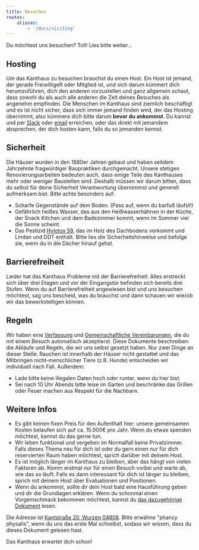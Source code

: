 ```yaml
---
title: Besuchen
routes:
    aliases:
        - '/docs/visiting'
---
```

Du möchtest uns besuchen? Toll! Lies bitte weiter...

## Hosting
Um das Kanthaus zu besuchen brauchst du einen Host. Ein Host ist jemand, der gerade FreiwilligeR oder Mitglied ist, und sich darum kümmert dich herumzuführen, dich den anderen vorzustellen und ganz allgemein schaut, dass sowohl du als auch alle anderen die Zeit deines Besuches als angenehm empfinden. Die Menschen im Kanthaus sind ziemlich beschäftigt und es ist nicht sicher, dass sich immer jemand finden wird, der das Hosting übernimmt, also kümmere dich bitte darum **bevor du ankommst**. Du kannst und per [Slack](https://slackin.yunity.org) oder [email](mailto:hello@kanthaus.online) erreichen, oder das direkt mit jemandem absprechen, der dich hosten kann, falls du so jemanden kennst.

## Sicherheit
Die Häuser wurden in den 1880er Jahren gebaut und haben seitdem Jahrzehnte fragwürdiger Baupraktiken durchgemacht. Unsere stetigen Renovierungsarbeiten bedeuten auch, dass einige Teile des Kanthauses mehr oder weniger Baustellen sind. Deshalb müssen wir darum bitten, dass du selbst für deine Sicherheit Verantwortung übernimmst und generell aufmerksam bist. Bitte achte besonders auf:
- Scharfe Gegenstände auf dem Boden. (Pass auf, wenn du barfuß läufst!)
- Gefährlich heißes Wasser, das aus den Heißwasserhähnen in der Küche, der Snack Kitchen und dem Badezimmer kommt, wenn im Sommer viel die Sonne scheint.
- Das Pestizid [Hylotox 59](https://de.wikipedia.org/wiki/Hylotox), das im Holz des Dachbodens vorkommt und Lindan und DDT enthält. Bitte lies die Sicherheitshinweise und befolge sie, wenn du in die Dächer hinauf gehst.

## Barrierefreiheit
Leider hat das Kanthaus Probleme mit der Barrierefreiheit: Alles erstreckt sich über drei Etagen und vor der Eingangstür befinden sich bereits drei Stufen. Wenn du auf Barrierefreiheit angewiesen bist und uns besuchen möchtest, sag uns bescheid, was du brauchst und dann schauen wir wie/ob wir das bewerkstelligen können.

## Regeln
Wir haben eine [Verfassung](/governance/constitution) und [Gemeinschaftliche Vereinbarungen](/governance/collectiveagreements/), die du mit einem Besuch automatisch akzeptierst. Diese Dokumente beschreiben die Abläufe und Regeln, die wir uns selbst gesetzt haben. Nur zwei Dinge an dieser Stelle: Rauchen ist innerhalb der Häuser nicht gestattet und das Mitbringen nicht-menschlicher Tiere (z.B. Hunde) entscheiden wir individuell nach Fall. Außerdem:
- Lade bitte keine illegalen Daten hoch oder runter, wenn du hier bist.
- Sei nach 10 Uhr Abends bitte leise im Garten und beschränke das Grillen oder Feuer machen aus Respekt für die Nachbarn.

## Weitere Infos
- Es gibt keinen fixen Preis für den Aufenthalt hier; unsere gemeinsamen Kosten belaufen sich auf ca. 15.000€ pro Jahr. Wenn du etwas spenden möchtest, kannst du das gerne tun.
- Wir leben funktional und vergeben im Normalfall keine Privatzimmer. Falls dieses Thema neu für dich ist oder du gern einen nur für dich reservierten Raum haben möchtest, sprich darüber mit deinem Host.
- Es ist möglich länger im Kanthaus zu bleiben, aber das hängt von vielen Faktoren ab. Komm erstmal nur für einen Besuch vorbei und warte ab, wie das so läuft. Falls es dann interessant für dich ist länger zu bleiben, sprich mit deinem Host über Evaluationen und Positionen.
- Wenn du ankommst, sollte dir dein Host bald eine Hausführung geben und dir die Grundlagen erklären. Wenn du schonmal einen Vorgemschmack bekommen möchtest, kannst du [das dazugehörige Dokument](visiTour) lesen.

Die Adresse ist [Kantstraße 20, Wurzen 04808](https://www.openstreetmap.org/search?query=20%20kantstrasse%20wurzen#map=19/51.36711/12.74075&layers=N). Bitte erwähne "phancy physalis", wenn du uns das erste Mal schreibst, sodass wir wissen, dass du dieses Dokument gelesen hast.

Das Kanthaus erwartet dich schon!

